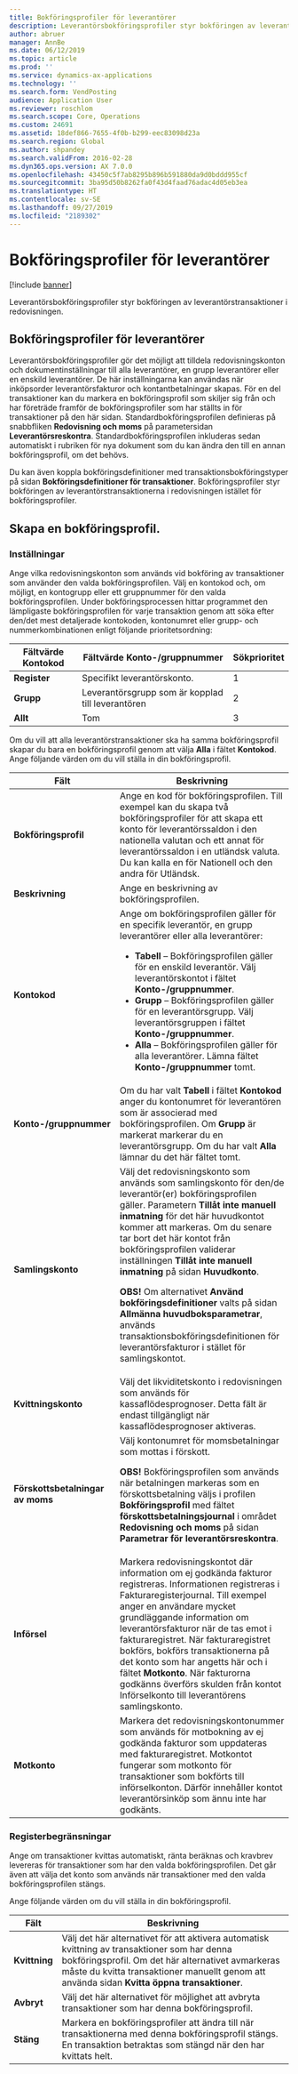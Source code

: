 ```yaml
---
title: Bokföringsprofiler för leverantörer
description: Leverantörsbokföringsprofiler styr bokföringen av leverantörstransaktioner i redovisningen.
author: abruer
manager: AnnBe
ms.date: 06/12/2019
ms.topic: article
ms.prod: ''
ms.service: dynamics-ax-applications
ms.technology: ''
ms.search.form: VendPosting
audience: Application User
ms.reviewer: roschlom
ms.search.scope: Core, Operations
ms.custom: 24691
ms.assetid: 18def866-7655-4f0b-b299-eec83098d23a
ms.search.region: Global
ms.author: shpandey
ms.search.validFrom: 2016-02-28
ms.dyn365.ops.version: AX 7.0.0
ms.openlocfilehash: 43450c5f7ab8295b896b591880da9d0bddd955cf
ms.sourcegitcommit: 3ba95d50b8262fa0f43d4faad76adac4d05eb3ea
ms.translationtype: HT
ms.contentlocale: sv-SE
ms.lasthandoff: 09/27/2019
ms.locfileid: "2189302"
---
```

# <a name="vendor-posting-profiles"></a>Bokföringsprofiler för leverantörer

[!include [banner](../includes/banner.md)]

Leverantörsbokföringsprofiler styr bokföringen av leverantörstransaktioner i redovisningen.

<a name="vendor-posting-profiles"></a>Bokföringsprofiler för leverantörer
-----------------------

Leverantörsbokföringsprofiler gör det möjligt att tilldela redovisningskonton och dokumentinställningar till alla leverantörer, en grupp leverantörer eller en enskild leverantörer. De här inställningarna kan användas när inköpsorder leverantörsfakturor och kontantbetalningar skapas. För en del transaktioner kan du markera en bokföringsprofil som skiljer sig från och har företräde framför de bokföringsprofiler som har ställts in för transaktioner på den här sidan. Standardbokföringsprofilen definieras på snabbfliken **Redovisning och moms** på parametersidan **Leverantörsreskontra**. Standardbokföringsprofilen inkluderas sedan automatiskt i rubriken för nya dokument som du kan ändra den till en annan bokföringsprofil, om det behövs.

Du kan även koppla bokföringsdefinitioner med transaktionsbokföringstyper på sidan **Bokföringsdefinitioner för transaktioner**. Bokföringsprofiler styr bokföringen av leverantörstransaktionerna i redovisningen istället för bokföringsprofiler.

## <a name="creating-a-posting-profile"></a>Skapa en bokföringsprofil.
### <a name="setup"></a>**Inställningar**

Ange vilka redovisningskonton som används vid bokföring av transaktioner som använder den valda bokföringsprofilen. Välj en kontokod och, om möjligt, en kontogrupp eller ett gruppnummer för den valda bokföringsprofilen. Under bokföringsprocessen hittar programmet den lämpligaste bokföringsprofilen för varje transaktion genom att söka efter den/det mest detaljerade kontokoden, kontonumret eller grupp- och nummerkombinationen enligt följande prioritetsordning:

| Fältvärde **Kontokod** | Fältvärde **Konto-/gruppnummer**        | Sökprioritet |
|------------------------------|---------------------------------------------|-----------------|
| **Register**                    | Specifikt leverantörskonto.                     | 1               |
| **Grupp**                    | Leverantörsgrupp som är kopplad till leverantören | 2               |
| **Allt**                      | Tom                                       | 3               |

Om du vill att alla leverantörstransaktioner ska ha samma bokföringsprofil skapar du bara en bokföringsprofil genom att välja **Alla** i fältet **Kontokod**. Ange följande värden om du vill ställa in din bokföringsprofil.

<table>
<thead>
<tr class="header">
<th>Fält</th>
<th>Beskrivning</th>
</tr>
</thead>
<tbody>
<tr class="odd">
<td><strong>Bokföringsprofil</strong></td>
<td>Ange en kod för bokföringsprofilen. Till exempel kan du skapa två bokföringsprofiler för att skapa ett konto för leverantörssaldon i den nationella valutan och ett annat för leverantörssaldon i en utländsk valuta. Du kan kalla en för Nationell och den andra för Utländsk.</td>
</tr>
<tr class="even">
<td><strong>Beskrivning</strong></td>
<td>Ange en beskrivning av bokföringsprofilen.</td>
</tr>
<tr class="odd">
<td><strong>Kontokod</strong></td>
<td>Ange om bokföringsprofilen gäller för en specifik leverantör, en grupp leverantörer eller alla leverantörer:
<ul>
<li><strong>Tabell</strong> – Bokföringsprofilen gäller för en enskild leverantör. Välj leverantörskontot i fältet <strong>Konto-/gruppnummer</strong>.</li>
<li><strong>Grupp</strong> – Bokföringsprofilen gäller för en leverantörsgrupp. Välj leverantörsgruppen i fältet <strong>Konto-/gruppnummer</strong>.</li>
<li><strong>Alla</strong> – Bokföringsprofilen gäller för alla leverantörer. Lämna fältet <strong>Konto-/gruppnummer</strong> tomt.</li>
</ul></td>
</tr>
<tr class="even">
<td><strong>Konto-/gruppnummer</strong></td>
<td>Om du har valt <strong>Tabell</strong> i fältet <strong>Kontokod</strong> anger du kontonumret för leverantören som är associerad med bokföringsprofilen. Om <strong>Grupp</strong> är markerat markerar du en leverantörsgrupp. Om du har valt <strong>Alla</strong> lämnar du det här fältet tomt.</td>
</tr>
<tr class="odd">
<td><strong>Samlingskonto</strong></td>
<td>Välj det redovisningskonto som används som samlingskonto för den/de leverantör(er) bokföringsprofilen gäller. Parametern <strong>Tillåt inte manuell inmatning</strong> för det här huvudkontot kommer att markeras. Om du senare tar bort det här kontot från bokföringsprofilen validerar inställningen <strong>Tillåt inte manuell inmatning</strong> på sidan <strong>Huvudkonto</strong>. 
<p><strong>OBS!</strong> Om alternativet <strong>Använd bokföringsdefinitioner</strong> valts på sidan <strong>Allmänna huvudboksparametrar</strong>, används transaktionsbokföringsdefinitionen för leverantörsfakturor i stället för samlingskontot.</p>
</td>
</tr>
<tr class="even">
<td><strong>Kvittningskonto</strong></td>
<td>Välj det likviditetskonto i redovisningen som används för kassaflödesprognoser. Detta fält är endast tillgängligt när kassaflödesprognoser aktiveras.</td>
</tr>
<tr class="odd">
<td><strong>Förskottsbetalningar av moms</strong></td>
<td>Välj kontonumret för momsbetalningar som mottas i förskott.
<p><strong>OBS!</strong> Bokföringsprofilen som används när betalningen markeras som en förskottsbetalning väljs i profilen <strong>Bokföringsprofil</strong> med fältet <strong>förskottsbetalningsjournal</strong> i området <strong>Redovisning och moms</strong> på sidan <strong>Parametrar för leverantörsreskontra</strong>.</p>
</td>
</tr>
<tr class="even">
<td><strong>Införsel</strong></td>
<td>Markera redovisningskontot där information om ej godkända fakturor registreras. Informationen registreras i Fakturaregisterjournal. Till exempel anger en användare mycket grundläggande information om leverantörsfakturor när de tas emot i fakturaregistret. När fakturaregistret bokförs, bokförs transaktionerna på det konto som har angetts här och i fältet <strong>Motkonto</strong>. När fakturorna godkänns överförs skulden från kontot Införselkonto till leverantörens samlingskonto.</td>
</tr>
<tr class="odd">
<td><strong>Motkonto</strong></td>
<td>Markera det redovisningskontonummer som används för motbokning av ej godkända fakturor som uppdateras med fakturaregistret. Motkontot fungerar som motkonto för transaktioner som bokförts till införselkonton. Därför innehåller kontot leverantörsinköp som ännu inte har godkänts.</td>
</tr>
</tbody>
</table>


### <a name="table-restrictions"></a>**Registerbegränsningar**

Ange om transaktioner kvittas automatiskt, ränta beräknas och kravbrev levereras för transaktioner som har den valda bokföringsprofilen. Det går även att välja det konto som används när transaktioner med den valda bokföringsprofilen stängs.

Ange följande värden om du vill ställa in din bokföringsprofil.

| Fält          | Beskrivning                                                                                                                                                                                                    |
|----------------|----------------------------------------------------------------------------------------------------------------------------------------------------------------------------------------------------------------|
| **Kvittning** | Välj det här alternativet för att aktivera automatisk kvittning av transaktioner som har denna bokföringsprofil. Om det här alternativet avmarkeras måste du kvitta transaktioner manuellt genom att använda sidan **Kvitta öppna transaktioner**. |
| **Avbryt**     | Välj det här alternativet för möjlighet att avbryta transaktioner som har denna bokföringsprofil.                                                                                                               |
| **Stäng**      | Markera en bokföringsprofiler att ändra till när transaktionerna med denna bokföringsprofil stängs. En transaktion betraktas som stängd när den har kvittats helt.                                       |
